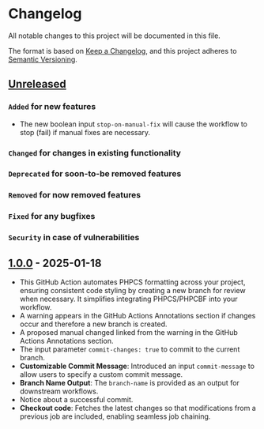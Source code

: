 # Changelog

All notable changes to this project will be documented in this file.

The format is based on [Keep a Changelog](https://keepachangelog.com/en/1.0.0/),
and this project adheres to [Semantic Versioning](https://semver.org/spec/v2.0.0.html).

## [Unreleased]

### `Added` for new features

- The new boolean input `stop-on-manual-fix` will cause the workflow to stop (fail) if manual fixes are necessary.

### `Changed` for changes in existing functionality

### `Deprecated` for soon-to-be removed features

### `Removed` for now removed features

### `Fixed` for any bugfixes

### `Security` in case of vulnerabilities

## [1.0.0] - 2025-01-18

- This GitHub Action automates PHPCS formatting across your project, ensuring consistent code styling by creating a new branch for review when necessary. It simplifies integrating PHPCS/PHPCBF into your workflow.
- A warning appears in the GitHub Actions Annotations section if changes occur and therefore a new branch is created.
- A proposed manual changed linked from the warning in the GitHub Actions Annotations section.
- The input parameter `commit-changes: true` to commit to the current branch.
- **Customizable Commit Message**: Introduced an input `commit-message` to allow users to specify a custom commit message.
- **Branch Name Output**: The `branch-name` is provided as an output for downstream workflows.
- Notice about a successful commit.
- **Checkout code**: Fetches the latest changes so that modifications from a previous job are included, enabling seamless job chaining.

[Unreleased]: https://github.com/WorkOfStan/phpcs-fix/compare/v1.0.0...HEAD?w=1
[1.0.0]: https://github.com/WorkOfStan/phpcs-fix/releases/tag/v1.0.0

